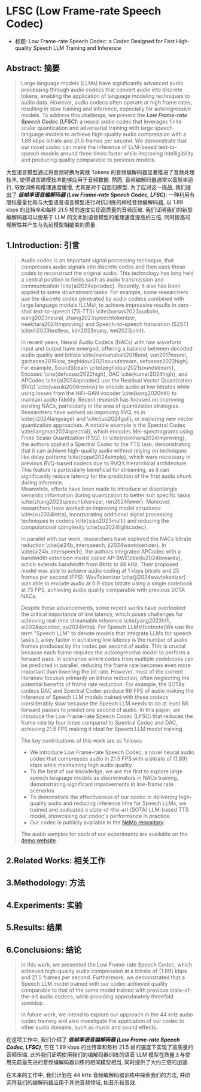 # LFSC (Low Frame-rate Speech Codec)

- 标题: Low Frame-rate Speech Codec: a Codec Designed for Fast High-quality Speech LLM Training and Inference

## Abstract: 摘要

> Large language models (LLMs) have significantly advanced audio processing through audio codecs that convert audio into discrete tokens, enabling the application of language modeling techniques to audio data. 
> However, audio codecs often operate at high frame rates, resulting in slow training and inference, especially for autoregressive models. 
> To address this challenge, we present the ***Low Frame-rate Speech Codec (LFSC)***: a neural audio codec that leverages finite scalar quantization and adversarial training with large speech language models to achieve high-quality audio compression with a 1.89 kbps bitrate and 21.5 frames per second. 
> We demonstrate that our novel codec can make the inference of LLM-based text-to-speech models around three times faster while improving intelligibility and producing quality comparable to previous models.

大型语言模型通过将音频转换为离散 Tokens 的音频编解码器显著推进了音频处理技术, 使得语言建模技术能够应用于音频数据.
然而, 音频编解码器通常以高帧率运行, 导致训练和推理速度缓慢, 尤其是对于自回归模型.
为了应对这一挑战, 我们提出了 ***低帧率语音编解码器 (Low Frame-rate Speech Codec, LFSC)***: 一种利用有限标量量化和与大型语音语言模型进行对抗训练的神经音频编解码器, 以 1.89 kbps 的比特率和每秒 21.5 帧的速度实现高质量的音频压缩.
我们证明我们的新型编解码器可以使基于 LLM 的文本到语音模型的推理速度提高约三倍, 同时提高可理解性并产生与先前模型相媲美的质量.

## 1.Introduction: 引言

> Audio codec is an important signal processing technique, that compresses audio signals into discrete codes and then uses these codes to reconstruct the original audio. 
> This technology has long held a central position in fields such as audio transmission and communication \cite{ai2024apcodec}. 
> Recently, it also has been applied to some downstream tasks. 
> For example, some researchers use the discrete codes generated by audio codecs combined with large language models (LLMs), to achieve impressive results in zero-shot text-to-speech (ZS-TTS) \cite{borsos2023audiolm, wang2023neural, zhang2023speechtokenizer, neekhara2024improving} and Speech-to-speech translation (S2ST) \cite{li2023textless, kim2023many, wei2023joint}.
>
> In recent years, Neural Audio Codecs (NACs) with raw waveform input and output have emerged, offering a balance between decoded audio quality and bitrate \cite{kankanahalli2018end, van2017neural, garbacea2019low, zeghidour2021soundstream, defossez2022high}. 
> For example, SoundStream \cite{zeghidour2021soundstream}, Encodec \cite{defossez2022high}, DAC \cite{kumar2024high},  and  APCodec \cite{ai2024apcodec} use the Residual Vector Quantization (RVQ) \cite{vasuki2006review} to encode audio at low bitrates while using losses from the HiFi-GAN vocoder \cite{kong2020hifi} to maintain audio fidelity. 
> Recent research has focused on improving existing NACs, particularly in the area of quantization strategies. 
> Researchers have worked on improving RVQ, as in \cite{ji2024language} and \cite{luo2024gull}, or exploring new vector quantization approaches. 
> A notable example is the Spectral Codec \cite{langman2024spectral}, which encodes Mel-spectrograms using Finite Scalar Quantization (FSQ). 
> In \cite{neekhara2024improving}, the authors applied a Spectral Codec to the TTS task, demonstrating that it can achieve high-quality audio without relying on techniques like delay patterns \cite{copet2024simple}, which were necessary in previous RVQ-based codecs due to RVQ’s hierarchical architecture. 
> This feature is particularly beneficial for streaming, as it can significantly reduce latency for the prediction of the first audio chunk during inference.  
> Meanwhile, efforts have been made to introduce or disentangle semantic information during quantization to better suit specific tasks \cite{zhang2023speechtokenizer, ren2024fewer}. 
> Moreover, researchers have worked on improving model structures \cite{xu2024intra}, incorporating additional signal processing techniques in codecs \cite{xiao2023multi} and reducing the computational complexity \cite{xu2024lightcodec}.
>
> In parallel with our work, researchers have explored the NACs bitrate reduction \cite{ai24b_interspeech, ji2024wavtokenizer}. 
> In \cite{ai24b_interspeech}, the authors integrated APCodec with a bandwidth extension model called AP-BWE\cite{lu2024towards}, which extends bandwidth from 8kHz to 48 kHz. 
> Their proposed model was able to achieve audio coding at 1 kbps bitrate and 25 frames per second (FPS). 
> WavTokenizer \cite{ji2024wavtokenizer} was able to encode audio at 0.9 kbps bitrate using a single codebook at 75 FPS, achieving audio quality comparable with previous SOTA NACs.
>
> Despite these advancements, some recent works have overlooked the critical importance of low latency, which poses challenges for achieving real-time streamable inference \cite{yang2023hifi, ai2024apcodec, xu2024intra}. 
> For Speech LLMs\footnote{We use the term "Speech LLM" to denote models that integrate LLMs for speech tasks.}, a key factor in achieving low latency is the number of audio frames produced by the codec per second of audio. This is crucial because each frame requires the autoregressive model to perform a forward pass. 
> In scenarios where codes from multiple codebooks can be predicted in parallel, reducing the frame rate becomes even more important than lowering the bit rate. 
> However, most of the current literature focuses primarily on bitrate reduction, often neglecting the potential benefits of frame rate reduction. 
> For example, the SOTAs codecs DAC and Spectral Codec produce 86 FPS of audio making the inference of Speech LLM models trained with these codecs considerably slow because the Speech LLM needs to do at least 86 forward passes to predict one second of audio. 
> In this paper, we introduce the Low Frame-rate Speech Codec (LFSC) that reduces the frame rate by four times compared to Spectral Codec and DAC, achieving  21.5 FPS making it ideal for Speech LLM model training.
>
> The key contributions of this work are as follows:
>
> - We introduce Low Frame-rate Speech Codec, a novel neural audio codec that compresses audio in  21.5 FPS with a bitrate of {1.89} kbps while maintaining high audio quality.
> - To the best of our knowledge, we are the first to explore large speech language models as discriminators in NACs training, demonstrating significant improvements in low-frame rate scenarios.
> - To demonstrate the effectiveness of our codec in delivering high-quality audio and reducing inference time for Speech LLMs, we trained and evaluated a state-of-the-art (SOTA) LLM-based TTS model, showcasing our codec's performance in practice.
> - Our codec is publicly available in the [NeMo repository](https://github.com/NVIDIA/NeMo).
>
> The audio samples for each of our experiments are available on the [demo website](https://edresson.github.io/Low-Frame-rate-Speech-Codec).

## 2.Related Works: 相关工作

## 3.Methodology: 方法

## 4.Experiments: 实验

## 5.Results: 结果

## 6.Conclusions: 结论

> In this work, we presented the Low Frame-rate Speech Codec, which achieved high-quality audio compression at a bitrate of {1.89} kbps and 21.5 frames per second. 
> Furthermore, we demonstrated that a Speech LLM model trained with our codec achieved quality comparable to that of the same model trained with previous state-of-the-art audio codecs, while providing approximately threefold speedup. 
>
> In future work, we intend to explore our approach in the 44 kHz audio codec training and also investigate the application of our codec to other audio domains, such as music and sound effects.

在这项工作中, 我们介绍了 ***低帧率语音编解码器 (Low Frame-rate Speech Codec, LFSC)***, 它在 1.89 kbps 的比特率和每秒 21.5 帧的速度下实现了高质量的音频压缩.
此外我们证明使用我们的编解码器训练的语音 LLM 模型在质量上与使用先前最先进的音频编解码器训练的相同模型相当, 同时提供了大约三倍的加速.

在未来的工作中, 我们计划在 44 kHz 音频编解码器训练中探索我们的方法, 并研究将我们的编解码器应用于其他音频领域, 如音乐和音效.